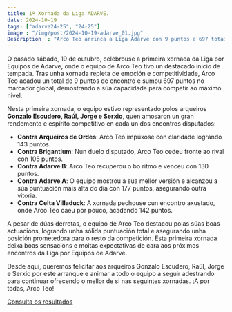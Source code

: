 ```yaml
---
title: 1ª Xornada da Liga ADARVE.
date: 2024-10-19
tags: ["adarve24-25", "24-25"]
image : "/img/post/2024-10-19-adarve_01.jpg"
Description  : "Arco Teo arrinca a Liga Adarve con 9 puntos e 697 totais. Gañou 3 dos 5 encontros con Gonzalo, Raúl, Jorge e Serxio no equipo. "
---
```

O pasado sábado, 19 de outubro, celebrouse a primeira xornada da Liga por Equipos de Adarve, onde o equipo de Arco Teo tivo un destacado inicio de tempada. Tras unha xornada repleta de emoción e competitividade, Arco Teo acadou un total de 9 puntos de encontro e sumou 697 puntos no marcador global, demostrando a súa capacidade para competir ao máximo nivel.

Nesta primeira xornada, o equipo estivo representado polos arqueiros **Gonzalo Escudero, Raúl, Jorge e Serxio**, quen amosaron un gran rendemento e espírito competitivo en cada un dos encontros disputados:

- **Contra Arqueiros de Ordes**: Arco Teo impúxose con claridade logrando 143 puntos.
- **Contra Brigantium**: Nun duelo disputado, Arco Teo cedeu fronte ao rival con 105 puntos.
- **Contra Adarve B**: Arco Teo recuperou o bo ritmo e venceu con 130 puntos.
- **Contra Adarve A**: O equipo mostrou a súa mellor versión e alcanzou a súa puntuación máis alta do día con 177 puntos, asegurando outra vitoria.
- **Contra Celta Villaduck**: A xornada pechouse cun encontro axustado, onde Arco Teo caeu por pouco, acadando 142 puntos.

A pesar de dúas derrotas, o equipo de Arco Teo destacou polas súas boas actuacións, logrando unha sólida puntuación total e asegurando unha posición prometedora para o resto da competición. Esta primeira xornada deixa boas sensacións e moitas expectativas de cara aos próximos encontros da Liga por Equipos de Adarve.

Desde aquí, queremos felicitar aos arqueiros Gonzalo Escudero, Raúl, Jorge e Serxio por este arranque e animar a todo o equipo a seguir adestrando para continuar ofrecendo o mellor de si nas seguintes xornadas. ¡A por todas, Arco Teo!

[Consulta os resultados](https://docs.google.com/spreadsheets/d/1gygWKIQX21a8ha2O_VllJcGtSTHoihNjnocNm11XQVo/edit?gid=351339145#gid=351339145)